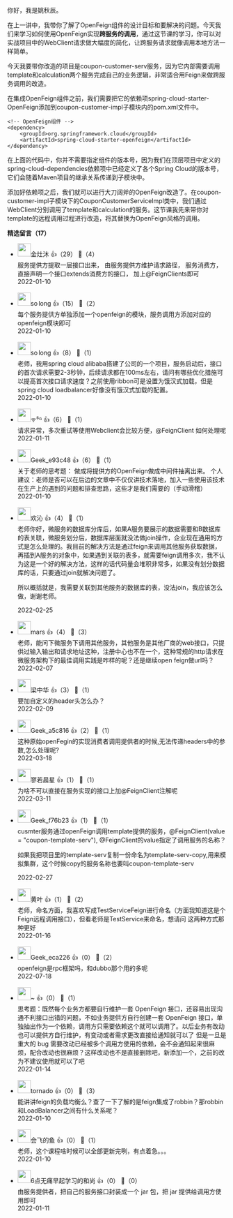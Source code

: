你好，我是姚秋辰。

在上一讲中，我带你了解了OpenFeign组件的设计目标和要解决的问题。今天我们来学习如何使用OpenFeign实现**跨服务的调用**，通过这节课的学习，你可以对实战项目中的WebClient请求做大幅度的简化，让跨服务请求就像调用本地方法一样简单。

今天我要带你改造的项目是coupon-customer-serv服务，因为它内部需要调用template和calculation两个服务完成自己的业务逻辑，非常适合用Feign来做跨服务调用的改造。

在集成OpenFeign组件之前，我们需要把它的依赖项spring-cloud-starter-OpenFeign添加到coupon-customer-impl子模块内的pom.xml文件中。

```
<!-- OpenFeign组件 -->
<dependency>
    <groupId>org.springframework.cloud</groupId>
    <artifactId>spring-cloud-starter-openfeign</artifactId>
</dependency>
```

在上面的代码中，你并不需要指定组件的版本号，因为我们在顶层项目中定义的spring-cloud-dependencies依赖项中已经定义了各个Spring Cloud的版本号，它们会随着Maven项目的继承关系传递到子模块中。

添加好依赖项之后，我们就可以进行大刀阔斧的OpenFeign改造了。在coupon-customer-impl子模块下的CouponCustomerServiceImpl类中，我们通过WebClient分别调用了template和calculation的服务。这节课我先来带你对template的远程调用过程进行改造，将其替换为OpenFeign风格的调用。
<div><strong>精选留言（17）</strong></div><ul>
<li><img src="https://static001.geekbang.org/account/avatar/00/15/7e/29/2fc94ee7.jpg" width="30px"><span>金灶沐</span> 👍（29） 💬（4）<div>服务提供方提取一层接口出来， 由服务提供方维护请求路径，    服务消费方，直接声明一个接口extends消费方的接口， 加上@FeignClients即可
</div>2022-01-10</li><br/><li><img src="https://static001.geekbang.org/account/avatar/00/16/1e/cf/97cd8be1.jpg" width="30px"><span>so long</span> 👍（15） 💬（2）<div>每个服务提供方单独添加一个openfeign的模块，服务调用方添加对应的openfeign模块即可</div>2022-01-10</li><br/><li><img src="https://static001.geekbang.org/account/avatar/00/16/1e/cf/97cd8be1.jpg" width="30px"><span>so long</span> 👍（8） 💬（1）<div>老师，我用spring cloud alibaba搭建了公司的一个项目，服务启动后，接口的首次请求需要2-3秒钟，后续请求都在100ms左右，请问有哪些优化措施可以提高首次接口请求速度？之前使用ribbon可是设置为饿汉式加载，但是spring cloud loadbalancer好像没有饿汉式加载的配置。</div>2022-01-10</li><br/><li><img src="https://static001.geekbang.org/account/avatar/00/18/bd/f6/558bb119.jpg" width="30px"><span>ᯤ⁵ᴳ</span> 👍（6） 💬（1）<div>请求异常，多次重试等使用Webclient会比较方便，@FeignClient 如何处理呢</div>2022-01-11</li><br/><li><img src="" width="30px"><span>Geek_e93c48</span> 👍（6） 💬（1）<div>关于老师的思考题：
做成将提供方的OpenFeign做成中间件抽离出来。
个人建议：老师是否可以在后边的文章中不仅仅讲技术落地，加入一些使用该技术在生产上的遇到的问题和排查思路，这些才是我们需要的（手动滑稽）</div>2022-01-10</li><br/><li><img src="https://static001.geekbang.org/account/avatar/00/16/b1/4f/61a98c13.jpg" width="30px"><span>欢沁</span> 👍（4） 💬（1）<div>老师你好，微服务的数据库分库后，如果A服务要展示的数据需要和B数据库的表关联，微服务划分后，数据库层面就没法做join操作，企业现在通用的方式是怎么处理的。我目前的解决方法是通过feign来调用其他服务获取数据，再插到A服务的对象中，如果遇到关联的表多，就需要feign调用多次，我不认为这是一个好的解决方法，这样的话代码量会堆积非常多，如果没有划分数据库的话，只要通过join就解决问题了。


所以概括就是，我需要关联到其他服务的数据库的表，没法join，我应该怎么做，谢谢老师。</div>2022-02-25</li><br/><li><img src="https://static001.geekbang.org/account/avatar/00/13/d7/9a/38d14e5f.jpg" width="30px"><span>mars</span> 👍（4） 💬（3）<div>老师，能问下微服务下调用其他服务，其他服务是其他厂商的web接口，只提供过输入输出和请求地址这种，注册中心也不在一个，这种常规的http请求在微服务架构下的最佳调用实践是咋样的呢？还是继续open feign做url吗？</div>2022-02-07</li><br/><li><img src="https://static001.geekbang.org/account/avatar/00/0f/5c/c5/1231d633.jpg" width="30px"><span>梁中华</span> 👍（3） 💬（1）<div>要加自定义的header头怎么办？</div>2022-02-09</li><br/><li><img src="https://thirdwx.qlogo.cn/mmopen/vi_32/ib7ymR5sdB4GVSx3DBHV0fpDP877zs3ia0ia0j0DAI9UDuZtxssgknyyUgmgfmqnXJdMVCkA5ll6NZvIl0w4NmZ7g/132" width="30px"><span>Geek_a5c816</span> 👍（2） 💬（1）<div>这种原始openFegin的实现消费者调用提供者的时候,无法传递headers中的参数,怎么处理呢?</div>2022-03-18</li><br/><li><img src="http://thirdwx.qlogo.cn/mmopen/vi_32/DYAIOgq83eou1BMETumU21ZI4yiaLenOMSibzkAgkw944npIpsJRicmdicxlVQcgibyoQ00rdGk9Htp1j0dM5CP2Fibw/132" width="30px"><span>寥若晨星</span> 👍（1） 💬（1）<div>为啥不可以直接在服务实现的接口上加@FeignClient注解呢</div>2022-03-11</li><br/><li><img src="https://thirdwx.qlogo.cn/mmopen/vi_32/3icaaUibVCz5gYiaj5gZ4wV8ick5RhEMpe47XKkdK1nAhA9qic6rwhSrpiasDSQYAwfiaIulhE4YKsbwoOXUfvL76EPSw/132" width="30px"><span>Geek_f76b23</span> 👍（1） 💬（1）<div>cusmter服务通过openFeign调用template提供的服务，@FeignClient(value = &quot;coupon-template-serv&quot;), @FeignClient的value指定了调用服务的名称？

如果我把项目里的template-serv复制一份命名为template-serv-copy,用来模拟集群，这个时候copy的服务名称也要叫coupon-template-serv</div>2022-02-27</li><br/><li><img src="https://static001.geekbang.org/account/avatar/00/23/96/fb/af39abb1.jpg" width="30px"><span>黄叶</span> 👍（1） 💬（2）<div>老师，命名方面，我喜欢写成TestServiceFeign进行命名（方面我知道这是个Feign远程调用接口），但看老师是TestService来命名，想请问 这两种方式那种更好</div>2022-01-16</li><br/><li><img src="https://thirdwx.qlogo.cn/mmopen/vi_32/cjichzNjhghHD9DJEXCBrh1PqmmlfBwC84NKbn9obLYEGCBDiaqufEArL26Qy0YiaibVbhcnYON7oqh7v6HgCjmk3g/132" width="30px"><span>Geek_eca226</span> 👍（0） 💬（2）<div>openfeign是rpc框架吗，和dubbo那个用的多呢</div>2022-07-18</li><br/><li><img src="https://static001.geekbang.org/account/avatar/00/26/14/85/73e55be5.jpg" width="30px"><span>~</span> 👍（0） 💬（1）<div>思考题：既然每个业务方都要自行维护一套 OpenFeign 接口，还容易出现沟通不利接口出错的问题，不如业务提供方自行创建一套 OpenFeign 接口，单独抽出作为一个依赖，调用方只需要依赖这个就可以调用了。以后业务有改动也可以提供方自行维护，有变动或者需求更改直接给通知就可以了
但是一旦是重大的 bug 需要改动已经被多个调用方使用的依赖，会不会通知起来很麻烦，配合改动也很麻烦？这样改动也不是直接删除吧，新添加一个，之前的改为不建议使用就可以了吧</div>2022-01-14</li><br/><li><img src="http://thirdwx.qlogo.cn/mmopen/vi_32/45iaRt3S6936b6KLRgpHnonnxXW4vbdMdJdgJX1TAKaN1Xv3GV0ziaN0hHRBicU6FcPKicnZd2M75ViaWqZ3Fjr6Wsw/132" width="30px"><span>tornado</span> 👍（0） 💬（3）<div>能讲讲feign的负载均衡么？查了一下了解的是feign集成了robbin？那robbin和LoadBalancer之间有什么关系呢？</div>2022-01-10</li><br/><li><img src="https://static001.geekbang.org/account/avatar/00/21/e2/2b/5eab1490.jpg" width="30px"><span>会飞的鱼</span> 👍（0） 💬（1）<div>老师，这个课程啥时候可以全部更新完咧，有点着急。。。</div>2022-01-10</li><br/><li><img src="https://static001.geekbang.org/account/avatar/00/19/fd/58/1af629c7.jpg" width="30px"><span>6点无痛早起学习的和尚</span> 👍（0） 💬（0）<div>由服务提供者，把自己的服务接口封装成一个 jar 包，把 jar 提供给调用方使用即可</div>2022-01-11</li><br/>
</ul>